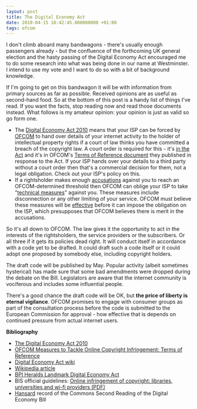 ```yaml
---
layout: post
title: The Digital Economy Act
date: 2010-04-15 16:42:45.000000000 +01:00
tags: ofcom
---
```

I don't climb aboard many bandwagons - there's usually enough passengers already - but the confluence of the forthcoming UK general election and the hasty passing of the Digital Economy Act encouraged me to do some research into what was being done in our name at Westminster. I intend to use my vote and I want to do so with a bit of background knowledge.

If I'm going to get on this bandwagon it will be with information from primary sources as far as possible. Received opinions are as useful as second-hand food. So at the bottom of this post is a handy list of things I've read. If you want the facts, stop reading now and read those documents instead. What follows is my amateur opinion: your opinion is just as valid so go form one.
<ul>
	<li>The <a href="http://interactive.bis.gov.uk/digitalbritain/" target="_blank">Digital Economy Act 2010</a> means that your ISP can be forced by <a href="http://en.wikipedia.org/wiki/Ofcom" target="_blank">OFCOM</a> to hand over details of your internet activity to the holder of intellectual property rights if a court of law thinks you have committed a breach of the copyright law. A court order is required for this - it's <a href="http://www.opsi.gov.uk/acts/acts2010/plain/ukpga_20100024_en#Legislation-IDAMWEBB" target="_blank">in the Act</a> and it's in OFCOM's <a href="http://www.ofcom.org.uk/telecoms/copyright/tor/" target="_blank">Terms of Reference document</a> they published in response to the Act. If your ISP hands over your details to a third party without a court order then that's a commercial decision for them, not a legal obligation. Check out your ISP's policy on this.</li>
	<li>If a rightsholder makes enough <a href="http://www.opsi.gov.uk/acts/acts2010/plain/ukpga_20100024_en#Legislation-IDAZ0EBB" target="_blank">accusations</a> against you to reach an OFCOM-determined threshold then OFCOM can oblige your ISP to take "<a href="http://www.opsi.gov.uk/acts/acts2010/plain/ukpga_20100024_en#p00110" target="_blank">technical measures</a>" against you. These measures include disconnection or any other limiting of your service. OFCOM must believe these measures will be <a href="http://www.opsi.gov.uk/acts/acts2010/plain/ukpga_20100024_en#Legislation-IDAMOMTF" target="_blank">effective</a> before it can impose the obligation on the ISP, which presupposes that OFCOM believes there is merit in the accusations.</li>
</ul>
So it's all down to OFCOM. The law gives it the opportunity to act in the interests of the rightsholders, the service providers or the subscribers. Or all three if it gets its policies dead right. It will conduct itself in accordance with a code yet to be drafted. It could draft such a code itself or it could adopt one proposed by somebody else, including copyright holders.

The draft code will be published by May. Popular activity (albeit sometimes hysterical) has made sure that some bad amendments were dropped during the debate on the Bill. Legislators are aware that the internet community is vociferous and includes some influential people.

There's a good chance the draft code will be OK, but <strong>the price of liberty is eternal vigilance</strong>. OFCOM promises to engage with consumer groups as part of the consultation process before the code is submitted to the European Commission for approval - how effective that is depends on continued pressure from actual internet users.

<strong>Bibliography</strong>
<ul>
	<li><a href="http://www.opsi.gov.uk/acts/acts2010/plain/ukpga_20100024_en" target="_blank">The Digital Economy Act 2010</a></li>
	<li><a href="http://www.ofcom.org.uk/telecoms/copyright/tor/" target="_blank">OFCOM Measures to Tackle Online Copyright Infringement: Terms of Reference</a></li>
	<li><a href="http://digitaleconomyact.info" target="_blank">Digital Economy Act wiki</a></li>
	<li><a href="http://en.wikipedia.org/wiki/Digital_Economy_Act_2010" target="_blank">Wikipedia article</a></li>
	<li><a href="http://www.bpi.co.uk/press-area/news-amp3b-press-release/article/bpi-heralds-landmark-digital-economy-act.aspx" target="_blank">BPI Heralds Landmark Digital Economy Act</a></li>
	<li>BIS official guidelines: <a href="http://interactive.bis.gov.uk/digitalbritain/wp-content/uploads/2010/02/Example-infringement-notifications.pdf" target="_blank">Online infringement of copyright: libraries, universities and wi-fi providers (PDF)</a></li>
	<li><a href="http://services.parliament.uk/hansard/Commons/bydate/20100406/mainchamberdebates/part005.html" target="_blank">Hansard</a> record of the Commons Second Reading of the Digital Economy Bill</li>
</ul>
